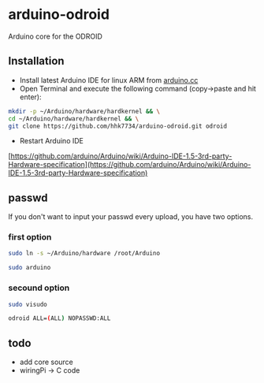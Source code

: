 # arduino-odroid

Arduino core for the ODROID

## Installation

- Install latest Arduino IDE for linux ARM from [arduino.cc](https://www.arduino.cc/en/Main/Software)
- Open Terminal and execute the following command (copy->paste and hit enter):

```bash
mkdir -p ~/Arduino/hardware/hardkernel && \
cd ~/Arduino/hardware/hardkernel && \
git clone https://github.com/hhk7734/arduino-odroid.git odroid
```

- Restart Arduino IDE

[https://github.com/arduino/Arduino/wiki/Arduino-IDE-1.5-3rd-party-Hardware-specification](https://github.com/arduino/Arduino/wiki/Arduino-IDE-1.5-3rd-party-Hardware-specification)

## passwd

If you don't want to input your passwd every upload, you have two options.

### first option

```bash
sudo ln -s ~/Arduino/hardware /root/Arduino
```

```bash
sudo arduino
```

### secound option

```bash
sudo visudo

odroid ALL=(ALL) NOPASSWD:ALL
```

## todo

- add core source
- wiringPi -> C code
